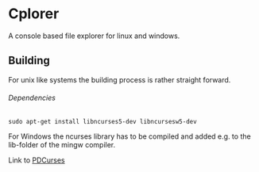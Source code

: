 # Cplorer
A console based file explorer for linux and windows.

## Building
For unix like systems the building process is rather straight forward.

###### Dependencies
```
sudo apt-get install libncurses5-dev libncursesw5-dev
```

For Windows the ncurses library has to be compiled and added e.g. 
to the lib-folder of the mingw compiler.

Link to [PDCurses](https://github.com/wmcbrine/PDCurses)
